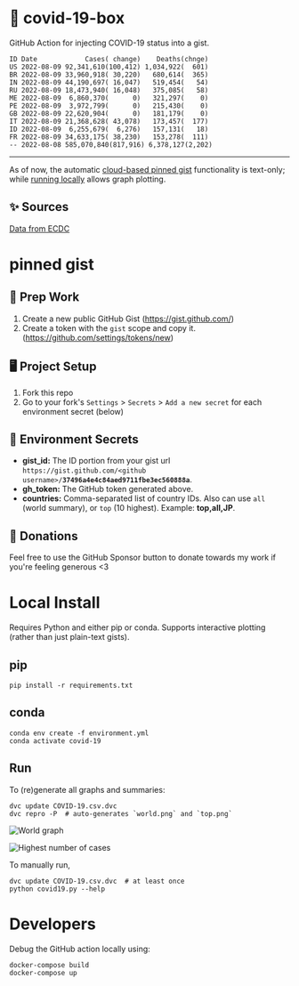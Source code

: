 # 🏥 covid-19-box

GitHub Action for injecting COVID-19 status into a gist.

```
ID Date            Cases( change)    Deaths(chnge)
US 2022-08-09 92,341,610(100,412) 1,034,922(  601)
BR 2022-08-09 33,960,918( 30,220)   680,614(  365)
IN 2022-08-09 44,190,697( 16,047)   519,454(   54)
RU 2022-08-09 18,473,940( 16,048)   375,085(   58)
ME 2022-08-09  6,860,370(      0)   321,297(    0)
PE 2022-08-09  3,972,799(      0)   215,430(    0)
GB 2022-08-09 22,620,904(      0)   181,179(    0)
IT 2022-08-09 21,368,628( 43,078)   173,457(  177)
ID 2022-08-09  6,255,679(  6,276)   157,131(   18)
FR 2022-08-09 34,633,175( 38,230)   153,278(  111)
-- 2022-08-08 585,070,840(817,916) 6,378,127(2,202)
```

---

As of now, the automatic [cloud-based pinned gist](#pinned-gist) functionality is text-only;
while [running locally](#local-install) allows graph plotting.

## ✨ Sources

[Data from ECDC](https://www.ecdc.europa.eu/en/publications-data/download-todays-data-geographic-distribution-covid-19-cases-worldwide)

# pinned gist

## 🎒 Prep Work
1. Create a new public GitHub Gist (https://gist.github.com/)
1. Create a token with the `gist` scope and copy it. (https://github.com/settings/tokens/new)

## 🖥 Project Setup
1. Fork this repo
1. Go to your fork's `Settings` > `Secrets` > `Add a new secret` for each environment secret (below)

## 🤫 Environment Secrets
- **gist_id:** The ID portion from your gist url `https://gist.github.com/<github username>/`**`37496a4e4c84aed9711fbe3ec560888a`**.
- **gh_token:** The GitHub token generated above.
- **countries:** Comma-separated list of country IDs. Also can use `all` (world summary), or `top` (10 highest). Example: **top,all,JP**.

## 💸 Donations

Feel free to use the GitHub Sponsor button to donate towards my work if you're feeling generous <3

# Local Install

Requires Python and either pip or conda. Supports interactive plotting (rather than just plain-text gists).

## pip

```
pip install -r requirements.txt
```

## conda

```
conda env create -f environment.yml
conda activate covid-19
```

## Run

To (re)generate all graphs and summaries:

```
dvc update COVID-19.csv.dvc
dvc repro -P  # auto-generates `world.png` and `top.png`
```

![World graph](world.png)

![Highest number of cases](top.png)

To manually run,

```
dvc update COVID-19.csv.dvc  # at least once
python covid19.py --help
```

# Developers

Debug the GitHub action locally using:

```
docker-compose build
docker-compose up
```
